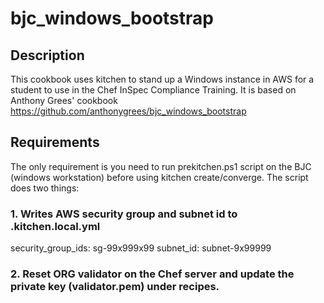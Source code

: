 # bjc_windows_bootstrap

## Description
This cookbook uses kitchen to stand up a Windows instance in AWS for a student to use in the Chef InSpec Compliance Training.
It is based on Anthony Grees' cookbook https://github.com/anthonygrees/bjc_windows_bootstrap

## Requirements
The only requirement is you need to run prekitchen.ps1 script on the BJC (windows workstation) before using kitchen create/converge.  The script does two things: 

### 1. Writes AWS security group and subnet id to .kitchen.local.yml
  security_group_ids: sg-99x999x99
  subnet_id: subnet-9x99999
  
### 2. Reset ORG validator on the Chef server and update the private key (validator.pem) under recipes.

